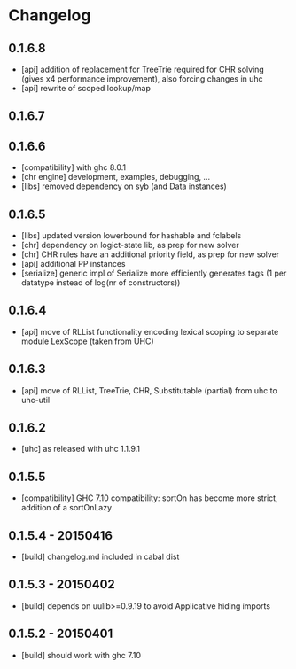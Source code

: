 # Changelog

## 0.1.6.8

- [api] addition of replacement for TreeTrie required for CHR solving (gives x4 performance improvement), also forcing changes in uhc
- [api] rewrite of scoped lookup/map

## 0.1.6.7

## 0.1.6.6

- [compatibility] with ghc 8.0.1
- [chr engine] development, examples, debugging, ...
- [libs] removed dependency on syb (and Data instances)

## 0.1.6.5

- [libs] updated version lowerbound for hashable and fclabels
- [chr] dependency on logict-state lib, as prep for new solver
- [chr] CHR rules have an additional priority field, as prep for new solver
- [api] additional PP instances
- [serialize] generic impl of Serialize more efficiently generates tags (1 per datatype instead of log(nr of constructors))

## 0.1.6.4

- [api] move of RLList functionality encoding lexical scoping to separate module LexScope (taken from UHC)

## 0.1.6.3

- [api] move of RLList, TreeTrie, CHR, Substitutable (partial) from uhc to uhc-util

## 0.1.6.2

- [uhc] as released with uhc 1.1.9.1

## 0.1.5.5

- [compatibility] GHC 7.10 compatibility: sortOn has become more strict, addition of a sortOnLazy

## 0.1.5.4 - 20150416

- [build] changelog.md included in cabal dist

## 0.1.5.3 - 20150402

- [build] depends on uulib>=0.9.19 to avoid Applicative hiding imports

## 0.1.5.2 - 20150401

- [build] should work with ghc 7.10


